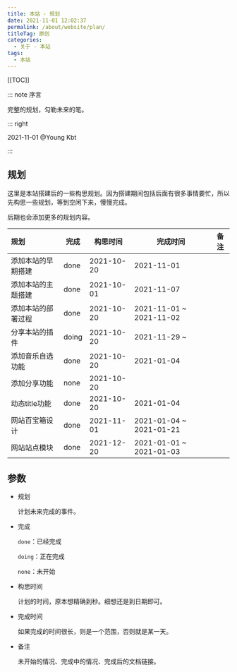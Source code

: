 ```yaml
---
title: 本站 - 规划
date: 2021-11-01 12:02:37
permalink: /about/website/plan/
titleTag: 原创
categories:
  - 关于 - 本站
tags: 
  - 本站
---
```


[[TOC]]

::: note 序言

完整的规划，勾勒未来的笔。

::: right

2021-11-01 @Young Kbt

:::

<!-- more -->

## 规划

这里是本站搭建后的一些构思规划。因为搭建期间包括后面有很多事情要忙，所以先构思一些规划，等到空闲下来，慢慢完成。

后期也会添加更多的规划内容。



| 规划               | 完成  | 构思时间   | 完成时间                | 备注 |
| :----------------- | ----- | ---------- | ----------------------- | ---- |
| 添加本站的早期搭建 | done  | 2021-10-20 | 2021-11-01              |      |
| 添加本站的主题搭建 | done  | 2021-10-01 | 2021-11-07              |      |
| 添加本站的部署过程 | done  | 2021-10-20 | 2021-11-01 ~ 2021-11-02 |      |
| 分享本站的插件     | doing | 2021-10-20 | 2021-11-29 ~            |      |
| 添加音乐自选功能   | done  | 2021-10-20 | 2021-01-04              |      |
| 添加分享功能       | none  | 2021-10-20 |                         |      |
| 动态title功能      | done  | 2021-10-20 | 2021-01-04              |      |
| 网站百宝箱设计     | done  | 2021-11-01 | 2021-01-04 ~ 2021-01-21 |      |
| 网站站点模块       | done  | 2021-12-20 | 2021-01-01 ~ 2021-01-03 |      |

## 参数

- 规划

    计划未来完成的事件。

- 完成

    `done`：已经完成

    `doing`：正在完成

    `none`：未开始

- 构思时间

    计划的时间，原本想精确到秒。细想还是到日期即可。

- 完成时间

    如果完成的时间很长，则是一个范围，否则就是某一天。

- 备注

    未开始的情况、完成中的情况、完成后的文档链接。